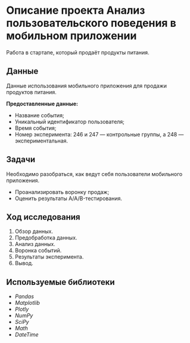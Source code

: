 # Описание проекта Анализ пользовательского поведения в мобильном приложении
Работа в стартапе, который продаёт продукты питания.

## Данные

Данные использования мобильного приложения для продажи продуктов питания.

**Предоставленные данные:**

- Название события;
- Уникальный идентификатор пользователя;
- Время события;
- Номер эксперимента: 246 и 247 — контрольные группы, а 248 — экспериментальная.

## Задачи

Необходимо разобраться, как ведут себя пользователи мобильного приложения.

- Проанализировать воронку продаж;
- Оценить результаты A/A/B-тестирования. 

## Ход исследования

 1. Обзор данных.
 2. Предобработка данных.
 3. Анализ данных.
 4. Воронка событий.
 5. Результаты эксперимента.
 6. Вывод.

## Используемые библиотеки
- *Pandas*
- *Matplotlib*
- *Plotly*
- *NumPy*
- *SciPy*
- *Math*
- *DateTime*
